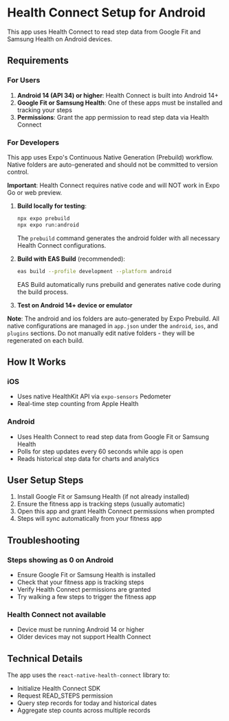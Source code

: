 # Health Connect Setup for Android

This app uses Health Connect to read step data from Google Fit and Samsung Health on Android devices.

## Requirements

### For Users

1. **Android 14 (API 34) or higher**: Health Connect is built into Android 14+
2. **Google Fit or Samsung Health**: One of these apps must be installed and tracking your steps
3. **Permissions**: Grant the app permission to read step data via Health Connect

### For Developers

This app uses Expo's Continuous Native Generation (Prebuild) workflow. Native folders are auto-generated and should not be committed to version control.

**Important**: Health Connect requires native code and will NOT work in Expo Go or web preview.

1. **Build locally for testing**:
   ```bash
   npx expo prebuild
   npx expo run:android
   ```
   The `prebuild` command generates the android folder with all necessary Health Connect configurations.

2. **Build with EAS Build** (recommended):
   ```bash
   eas build --profile development --platform android
   ```
   EAS Build automatically runs prebuild and generates native code during the build process.

3. **Test on Android 14+ device or emulator**

**Note**: The android and ios folders are auto-generated by Expo Prebuild. All native configurations are managed in `app.json` under the `android`, `ios`, and `plugins` sections. Do not manually edit native folders - they will be regenerated on each build.

## How It Works

### iOS
- Uses native HealthKit API via `expo-sensors` Pedometer
- Real-time step counting from Apple Health

### Android
- Uses Health Connect to read step data from Google Fit or Samsung Health
- Polls for step updates every 60 seconds while app is open
- Reads historical step data for charts and analytics

## User Setup Steps

1. Install Google Fit or Samsung Health (if not already installed)
2. Ensure the fitness app is tracking steps (usually automatic)
3. Open this app and grant Health Connect permissions when prompted
4. Steps will sync automatically from your fitness app

## Troubleshooting

### Steps showing as 0 on Android
- Ensure Google Fit or Samsung Health is installed
- Check that your fitness app is tracking steps
- Verify Health Connect permissions are granted
- Try walking a few steps to trigger the fitness app

### Health Connect not available
- Device must be running Android 14 or higher
- Older devices may not support Health Connect

## Technical Details

The app uses the `react-native-health-connect` library to:
- Initialize Health Connect SDK
- Request READ_STEPS permission
- Query step records for today and historical dates
- Aggregate step counts across multiple records
